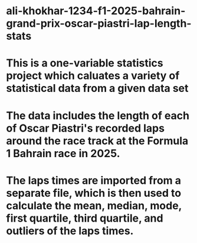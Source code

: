 # ali-khokhar-1234-f1-2025-bahrain-grand-prix-oscar-piastri-lap-length-stats

# This is a one-variable statistics project which caluates a variety of statistical data from a given data set
# The data includes the length of each of Oscar Piastri's recorded laps around the race track at the Formula 1 Bahrain race in 2025.
# The laps times are imported from a separate file, which is then used to calculate the mean, median, mode, first quartile, third quartile, and outliers of the laps times.
